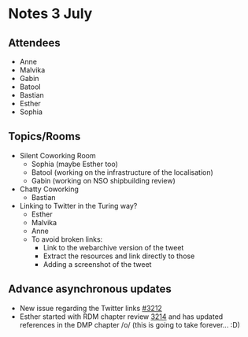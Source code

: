 # Notes 3 July

## Attendees
 
* Anne
* Malvika
* Gabin
* Batool
* Bastian
* Esther
* Sophia

## Topics/Rooms

* Silent Coworking Room
    * Sophia (maybe Esther too)
    * Batool (working on the infrastructure of the localisation)
    * Gabin (working on NSO shipbuilding review)
* Chatty Coworking
    * Bastian
* Linking to Twitter in the Turing way? 
    * Esther
    * Malvika
    * Anne
    * To avoid broken links: 
        * Link to the webarchive version of the tweet
        * Extract the resources and link directly to those
        * Adding a screenshot of the tweet

## Advance asynchronous updates

* New issue regarding the Twitter links [#3212](https://github.com/alan-turing-institute/the-turing-way/issues/3212)
* Esther started with RDM chapter review [3214](https://github.com/alan-turing-institute/the-turing-way/pull/3214) and has updated references in the DMP chapter /o/ (this is going to take forever... :D)
